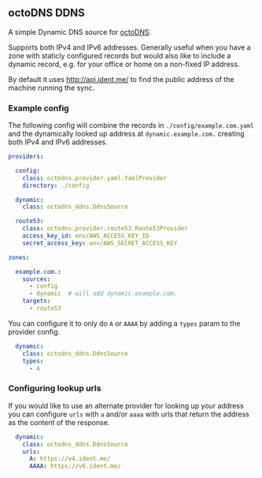 ## octoDNS DDNS

A simple Dynamic DNS source for [octoDNS](https://github.com/octodns/octodns/).

Supports both IPv4 and IPv6 addresses. Generally useful when you have a zone
with staticly configured records but would also like to include a dynamic
record, e.g. for your office or home on a non-fixed IP address.

By default it uses http://api.ident.me/ to find the public address of the
machine running the sync.

### Example config

The following config will combine the records in `./config/example.com.yaml`
and the dynamically looked up address at `dynamic.example.com.` creating both
IPv4 and IPv6 addresses.

```yaml
providers:

  config:
    class: octodns.provider.yaml.YamlProvider
    directory: ./config

  dynamic:
    class: octodns_ddns.DdnsSource

  route53:
    class: octodns.provider.route53.Route53Provider
    access_key_id: env/AWS_ACCESS_KEY_ID
    secret_access_key: env/AWS_SECRET_ACCESS_KEY

zones:

  example.com.:
    sources:
      - config
      - dynamic  # will add dynamic.example.com.
    targets:
      - route53

```

You can configure it to only do `A` or `AAAA` by adding a `types` param to the
provider config.

```yaml
  dynamic:
    class: octodns_ddns.DdnsSource
    types:
      - A
```

### Configuring lookup urls

If you would like to use an alternate provider for looking up your address you
can configure `urls` with `a` and/or `aaaa` with urls that return the address
as the content of the response.

```yaml
  dynamic:
    class: octodns_ddns.DdnsSource
    urls:
      A: https://v4.ident.me/
      AAAA: https://v6.ident.me/
```
